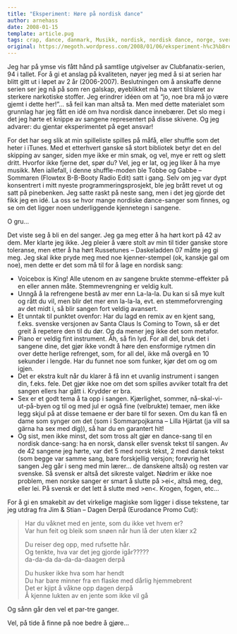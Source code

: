 ```yaml
---
title: "Eksperiment: Høre på nordisk dance"
author: arnehass
date: 2008-01-15
template: article.pug
tags: crap, dance, danmark, Musikk, nordisk, nordisk dance, norge, sverige
original: https://megoth.wordpress.com/2008/01/06/eksperiment-h%c3%b8re-pa-nordisk-dance/
---
```


<p>Jeg har på ymse vis fått hånd på samtlige utgivelser av Clubfanatix-serien, 94 i tallet. For å gi et anslag på kvaliteten, nøyer jeg med å si at serien har blitt gitt ut i løpet av 2 år (2006-2007). Beslutningen om å anskaffe denne serien ser jeg nå på som ren galskap, øyeblikket må ha vært tilsløret av sterkere narkotiske stoffer. Jeg erindrer idéen om at “jo, noe bra må jo være gjemt i dette her!”… så feil kan man altså ta. Men med dette materialet som grunnlag har jeg fått en idé om hva nordisk dance innebærer. Det slo meg i det jeg hørte et knippe av sangene representert på disse skivene. Og jeg advarer: du gjentar eksperimentet på eget ansvar!</p>
<span class="more"></span>
<p>For det har seg slik at min spilleliste spilles på måfå, eller shuffle som det heter i iTunes. Med et etterhvert ganske så stort bibliotek betyr det en del skipping av sanger, siden mye ikke er min smak, og vel, mye er rett og slett dritt. Hvorfor ikke fjerne det, spør du? Vel, jeg er lat, og jeg liker å ha mye musikk. Men iallefall, i denne shuffle-moden ble Tobbe og Gabbe – Sommaren (Flowtex B-B-Booty Radio Edit) satt i gang. Selv om jeg var dypt konsentrert i mitt nyeste programmeringsprosjekt, ble jeg brått revet ut og satt på pinebenken. Jeg satte raskt på neste sang, men i det jeg gjorde det fikk jeg en idé. La oss se hvor mange nordiske dance-sanger som finnes, og se om det ligger noen underliggende kjennetegn i sangene.</p>
<p>O gru…</p>
<p>Det viste seg å bli en del sanger. Jeg ga meg etter å ha hørt kort på 42 av dem. Mer klarte jeg ikke. Jeg pleier å være stolt av min til tider ganske store toleranse, men etter å ha hørt Russetunes – Daskeladden 07 måtte jeg gi meg. Jeg skal ikke pryde meg med noe kjenner-stempel (ok, kanskje gal om noe), men dette er det som må til for å lage en nordisk sang:</p>
<ul>
<li>Voicebox is King! Alle utenom en av sangene brukte stemme-effekter på en eller annen måte. Stemmevrengning er veldig kult.</li>
<li>Unngå å la refrengene bestå av mer enn La-la-la. Du kan si så mye kult og rått du vil, men blir det mer enn la-la-la, evt. en stemmeforvrenging av det midt i, så blir sangen fort veldig avansert.</li>
<li>Et unntak til punktet ovenfor: Har du lagd en remix av en kjent sang, f.eks. svenske versjonen av Santa Claus Is Coming to Town, så er det greit å repetere den til du dør. Og da mener jeg ikke det som metafor.</li>
<li>Piano er veldig fint instrument. Åh, så fin lyd. For all del, bruk det i sangene dine, det gjør ikke vondt å høre den ensformige rytmen din over dette herlige refrenget, som, for all del, ikke må overgå en 10 sekunder i lengde. Har du funnet noe som funker, kjør det om og om igjen.</li>
<li>Det er ekstra kult når du klarer å få inn et uvanlig instrument i sangen din, f.eks. fele. Det gjør ikke noe om det som spilles avviker totalt fra det sangen ellers har gått i. Krydder er bra.</li>
<li>Sex er et godt tema å ta opp i sangen. Kjærlighet, sommer, nå-skal-vi-ut-på-byen og til og med jul er også fine (velbrukte) temaer, men ikke legg skjul på at disse temaene er der bare til for sexen. Om du kan få en dame som synger om det (som i Sommarpojkarna – Lilla Hjärtat (ja vill sa gärna ha sex med dig)), så har du en garantert hit!</li>
<li>Og sist, men ikke minst, det som tross alt gjør en dance-sang til en nordisk dance-sang: ha en norsk, dansk eller svensk tekst til sangen. Av de 42 sangene jeg hørte, var det 5 med norsk tekst, 2 med dansk tekst (som begge var samme sang, bare forskjellig versjon; forøvrig het sangen Jeg går i seng med min lærer… de danskene altså) og resten var svenske. Så svensk er altså det sikreste valget. Nødrim er ikke noe problem, men norske sanger er smart å slutte på &gt;ei&lt;, altså meg, deg, eller lei. På svensk er det lett å slutte med &gt;en&lt;. Krogen, fogen, etc…</li>
</ul>
<p>For å gi en smakebit av det virkelige magiske som ligger i disse tekstene, tar jeg utdrag fra Jim &amp; Stian – Dagen Derpå (Eurodance Promo Cut):</p>
<blockquote><p>Har du våknet med en jente, som du ikke vet hvem er?<br>
Var hun feit og bleik som snøen når hun lå der uten klær x2</p>
<p>Du reiser deg opp, med rufsette hår.<br>
Og tenkte, hva var det jeg gjorde igår?????<br>
da-da-da da-da-da-daagen derpå</p>
<p>Du husker ikke hva som har hendt<br>
Du har bare minner fra en flaske med dårlig hjemmebrent<br>
Det er kjipt å våkne opp dagen derpå<br>
Å kjenne lukten av en jente som ikke vil gå</p></blockquote>
<p>Og sånn går den vel et par-tre ganger.</p>
<p>Vel, på tide å finne på noe bedre å gjøre…</p>
